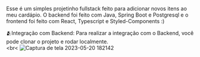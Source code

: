 Esse é um simples projetinho fullstack feito para adicionar novos itens ao meu cardápio.
O backend foi feito com Java, Spring Boot e Postgresql e o frontend foi feito com
React, Typescript e Styled-Components :)  <br>

🫂Integração com Backend:
Para realizar a integração com o Backend, você pode clonar o projeto e rodar localmente.
<br> <br<
![Captura de tela 2023-05-20 182142](https://github.com/Esmyrna/cardapio-fullstack/assets/103766811/13741df0-a68c-478f-9f7c-131a93bf6e74)
